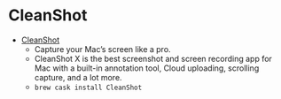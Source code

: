 # CleanShot
- [CleanShot](https://getcleanshot.com/)
  -  Capture your Mac’s screen like a pro.
  - CleanShot X is the best screenshot and screen recording app for Mac with a built-in annotation tool, Cloud uploading, scrolling capture, and a lot more.
  - `brew cask install CleanShot`
